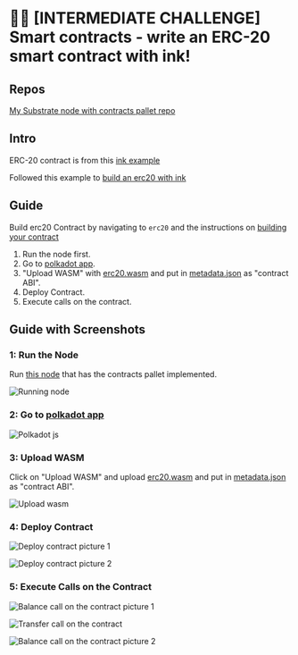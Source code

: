 # 🧑‍💻 [INTERMEDIATE CHALLENGE] Smart contracts - write an ERC-20 smart contract with ink!

## Repos

[My Substrate node with contracts pallet repo](https://github.com/martinloesethjensen/substrate-node)

## Intro

ERC-20 contract is from this [ink example](https://substrate.dev/substrate-contracts-workshop/#/2/transferring-tokens)

Followed this example to [build an erc20 with ink](https://substrate.dev/substrate-contracts-workshop/#/2/introduction)

## Guide

Build erc20 Contract by navigating to `erc20` and the instructions on [building your contract](https://substrate.dev/substrate-contracts-workshop/#/0/building-your-contract)

1. Run the node first.
2. Go to [polkadot app](https://polkadot.js.org/apps/#/contracts).
3. "Upload WASM" with [erc20.wasm](erc20/target/erc20.wasm) and put in [metadata.json](erc20/target/metadata.json) as "contract ABI".
4. Deploy Contract.
5. Execute calls on the contract.

## Guide with Screenshots

### 1: Run the Node

Run [this node](https://github.com/martinloesethjensen/substrate-node) that has the contracts pallet implemented.

![Running node](screenshots/run-node.png)

### 2: Go to [polkadot app](https://polkadot.js.org/apps/#/contracts)

![Polkadot js](screenshots/go-to-polkadot-js.png)

### 3: Upload WASM

Click on "Upload WASM" and upload [erc20.wasm](erc20/target/erc20.wasm) and put in [metadata.json](erc20/target/metadata.json) as "contract ABI".

![Upload wasm](screenshots/upload-wasm.png)

### 4: Deploy Contract

![Deploy contract picture 1](screenshots/deploy-contract-1.png)

![Deploy contract picture 2](screenshots/deploy-contract-2.png)

### 5: Execute Calls on the Contract

![Balance call on the contract picture 1](screenshots/balance-1.png)

![Transfer call on the contract](screenshots/transfer.png)

![Balance call on the contract picture 2](screenshots/balance-2.png)
